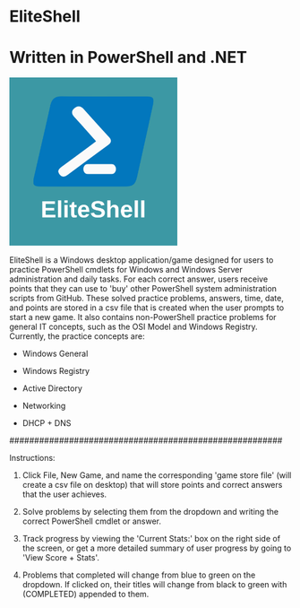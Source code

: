# EliteShell

# Written in PowerShell and .NET

<code><img height="300" src="https://github.com/ViggoMode2021/PowerShellScripts/blob/main/LearnWindowsServerAndPowerShell/EliteShell-Ico.png?raw=true"></code>

EliteShell is a Windows desktop application/game designed for users to practice PowerShell cmdlets for Windows and
Windows Server administration and daily tasks. For each correct answer, users receive points that they can use to 'buy'
other PowerShell system administration scripts from GitHub. These solved practice problems, answers, time, date, and points
are stored in a csv file that is created when the user prompts to start a new game. It also contains non-PowerShell practice problems for general IT concepts,
such as the OSI Model and Windows Registry. Currently, the practice concepts are:

- Windows General

- Windows Registry

- Active Directory

- Networking

- DHCP + DNS

#######################################################

Instructions:

1. Click File, New Game, and name the corresponding 'game store file' (will create a csv file on desktop)
that will store points and correct answers that the user achieves.

2. Solve problems by selecting them from the dropdown and writing the correct PowerShell cmdlet or answer.

3. Track progress by viewing the 'Current Stats:' box on the right side of the screen, or get a more detailed
summary of user progress by going to 'View Score + Stats'.

4. Problems that completed will change from blue to green on the dropdown. If clicked on, their titles will change
from black to green with (COMPLETED) appended to them.
